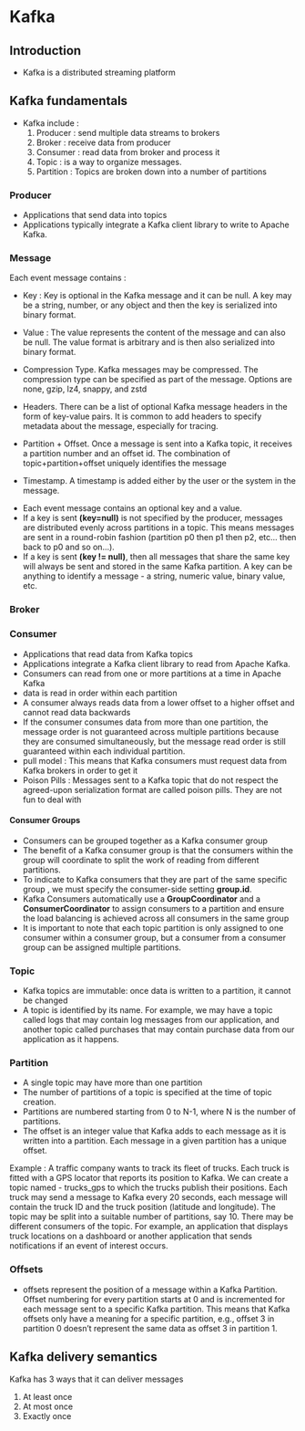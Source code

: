 # Kafka
## Introduction
- Kafka is a distributed streaming platform

## Kafka fundamentals
- Kafka include :  
  1. Producer : send multiple data streams to brokers
  2. Broker : receive data from producer
  3. Consumer : read data from broker and process it
  4. Topic : is a way to organize messages.
  5. Partition : Topics are broken down into a number of partitions

### Producer
- Applications that send data into topics
- Applications typically integrate a Kafka client library to write to Apache Kafka.

### Message
Each event message contains :
  - Key : Key is optional in the Kafka message and it can be null. A key may be a string, number, or any object and then the key is serialized into binary format.

  - Value : The value represents the content of the message and can also be null. The value format is arbitrary and is then also serialized into binary format.

  - Compression Type. Kafka messages may be compressed. The compression type can be specified as part of the message. Options are none, gzip, lz4, snappy, and zstd

  - Headers. There can be a list of optional Kafka message headers in the form of key-value pairs. It is common to add headers to specify metadata about the message, especially for tracing.

  - Partition + Offset. Once a message is sent into a Kafka topic, it receives a partition number and an offset id. The combination of topic+partition+offset uniquely identifies the message

  - Timestamp. A timestamp is added either by the user or the system in the message.

* Each event message contains an optional key and a value.
* If a key is sent **(key=null)** is not specified by the producer, messages are distributed evenly across partitions in a topic. This means messages are sent in a round-robin fashion (partition p0 then p1 then p2, etc... then back to p0 and so on...).
* If a key is sent **(key != null)**, then all messages that share the same key will always be sent and stored in the same Kafka partition. A key can be anything to identify a message - a string, numeric value, binary value, etc.
### Broker
### Consumer
- Applications that read data from Kafka topics
- Applications integrate a Kafka client library to read from Apache Kafka.
- Consumers can read from one or more partitions at a time in Apache Kafka
- data is read in order within each partition
- A consumer always reads data from a lower offset to a higher offset and cannot read data backwards
- If the consumer consumes data from more than one partition, the message order is not guaranteed across multiple partitions because they are consumed simultaneously, but the message read order is still guaranteed within each individual partition.
- pull model : This means that Kafka consumers must request data from Kafka brokers in order to get it
- Poison Pills : Messages sent to a Kafka topic that do not respect the agreed-upon serialization format are called poison pills. They are not fun to deal with

#### Consumer Groups
- Consumers can be grouped together as a Kafka consumer group
- The benefit of a Kafka consumer group is that the consumers within the group will coordinate to split the work of reading from different partitions.
- To indicate to Kafka consumers that they are part of the same specific group , we must specify the consumer-side setting **group.id**.
- Kafka Consumers automatically use a **GroupCoordinator** and a **ConsumerCoordinator** to assign consumers to a partition and ensure the load balancing is achieved across all consumers in the same group
- It is important to note that each topic partition is only assigned to one consumer within a consumer group, but a consumer from a consumer group can be assigned multiple partitions.
### Topic
- Kafka topics are immutable: once data is written to a partition, it cannot be changed
- A topic is identified by its name. For example, we may have a topic called logs that may contain log messages from our application, and another topic called purchases that may contain purchase data from our application as it happens.
### Partition
- A single topic may have more than one partition
- The number of partitions of a topic is specified at the time of topic creation. 
- Partitions are numbered starting from 0 to N-1, where N is the number of partitions.
- The offset is an integer value that Kafka adds to each message as it is written into a partition. Each message in a given partition has a unique offset.

Example :
A traffic company wants to track its fleet of trucks. Each truck is fitted with a GPS locator that reports its position to Kafka. We can create a topic named - trucks_gps to which the trucks publish their positions. Each truck may send a message to Kafka every 20 seconds, each message will contain the truck ID and the truck position (latitude and longitude). The topic may be split into a suitable number of partitions, say 10. There may be different consumers of the topic. For example, an application that displays truck locations on a dashboard or another application that sends notifications if an event of interest occurs.

### Offsets
- offsets represent the position of a message within a Kafka Partition. Offset numbering for every partition starts at 0 and is incremented for each message sent to a specific Kafka partition. This means that Kafka offsets only have a meaning for a specific partition, e.g., offset 3 in partition 0 doesn’t represent the same data as offset 3 in partition 1.

## Kafka delivery semantics
Kafka has 3 ways that it can deliver messages 
  1. At least once
  2. At most once
  3. Exactly once
